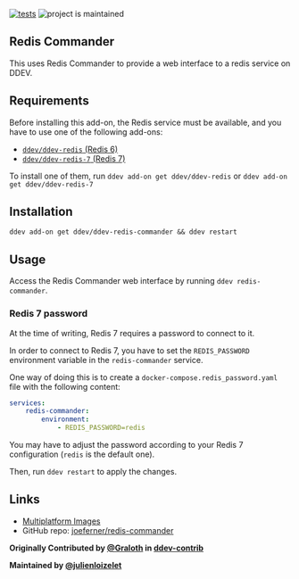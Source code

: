 [![tests](https://github.com/ddev/ddev-redis-commander/actions/workflows/tests.yml/badge.svg)](https://github.com/ddev/ddev-redis-commander/actions/workflows/tests.yml) ![project is maintained](https://img.shields.io/maintenance/yes/2024.svg)

## Redis Commander

This uses Redis Commander to provide a web interface to a redis service on DDEV.

## Requirements

Before installing this add-on, the Redis service must be available, and you have to use one of the following add-ons:

- [`ddev/ddev-redis` (Redis 6)](https://github.com/ddev/ddev-redis)
- [`ddev/ddev-redis-7` (Redis 7)](https://github.com/ddev/ddev-redis-7)

To install one of them, run `ddev add-on get ddev/ddev-redis` or `ddev add-on get ddev/ddev-redis-7`

## Installation

`ddev add-on get ddev/ddev-redis-commander && ddev restart`

## Usage

Access the Redis Commander web interface by running `ddev redis-commander`.

### Redis 7 password

At the time of writing, Redis 7 requires a password to connect to it.

In order to connect to Redis 7, you have to set the `REDIS_PASSWORD` environment variable in the `redis-commander` 
service. 

One way of doing this is to create a `docker-compose.redis_password.yaml` file with the following content:

```yaml
services:
    redis-commander:
        environment:
            - REDIS_PASSWORD=redis
```
You may have to adjust the password according to your Redis 7 configuration (`redis` is the default one).

Then, run `ddev restart` to apply the changes.


## Links

* [Multiplatform Images](https://github.com/joeferner/redis-commander/pkgs/container/redis-commander)
* GitHub repo: [joeferner/redis-commander](https://github.com/joeferner/redis-commander)

**Originally Contributed by [@Graloth](https://github.com/Graloth) in [ddev-contrib](https://github.com/ddev/ddev-contrib/tree/master/docker-compose-services/redis-commander)**

**Maintained by [@julienloizelet](https://github.com/julienloizelet)**

